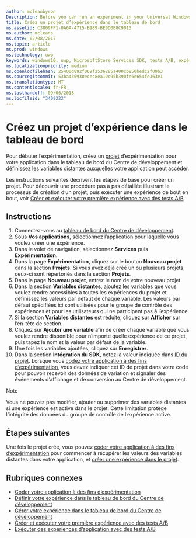 ```yaml
---
author: mcleanbyron
Description: Before you can run an experiment in your Universal Windows Platform (UWP) app with A/B testing, you must create a project and define your remote variables in the Dev Center dashboard.
title: Créez un projet d’expérience dans le tableau de bord
ms.assetid: C3809FF1-0A6A-4715-B989-BE9D0E8C9013
ms.author: mcleans
ms.date: 02/08/2017
ms.topic: article
ms.prod: windows
ms.technology: uwp
keywords: windows10, uwp, MicrosoftStore Services SDK, tests A/B, expériences
ms.localizationpriority: medium
ms.openlocfilehash: 25400d892f069f2536285a400cb850bedc2f09b3
ms.sourcegitcommit: 53ba430930ecec8ea10c95b390fe6e654fe363e1
ms.translationtype: MT
ms.contentlocale: fr-FR
ms.lasthandoff: 09/06/2018
ms.locfileid: "3409222"
---
```

# <a name="create-an-experiment-project-in-the-dashboard"></a>Créez un projet d’expérience dans le tableau de bord

Pour débuter l’expérimentation, créez un [projet](run-app-experiments-with-a-b-testing.md#terms) d’expérimentation pour votre application dans le tableau de bord du Centre de développement et définissez les variables distantes auxquelles votre application peut accéder.

Les instructions suivantes décrivent les étapes de base pour créer un projet. Pour découvrir une procédure pas à pas détaillée illustrant le processus de création d’un projet, puis exécuter une expérience de bout en bout, voir [Créer et exécuter votre première expérience avec des tests A/B](create-and-run-your-first-experiment-with-a-b-testing.md).

## <a name="instructions"></a>Instructions

1. Connectez-vous au [tableau de bord du Centre de développement](https://dev.windows.com/overview).
2. Sous **Vos applications**, sélectionnez l’application pour laquelle vous voulez créer une expérience.
3. Dans le volet de navigation, sélectionnez **Services** puis **Expérimentation**.
4. Dans la page **Expérimentation**, cliquez sur le bouton **Nouveau projet** dans la section **Projets**. Si vous avez déjà créé un ou plusieurs projets, ceux-ci sont répertoriés dans la section **Projets**.
5. Dans la page **Nouveau projet**, entrez le nom de votre nouveau projet.
6. Dans la section **Variables distantes**, ajoutez les [variables](run-app-experiments-with-a-b-testing.md#terms) que vous voulez rendre accessibles à toutes les expériences du projet et définissez les valeurs par défaut de chaque variable. Les valeurs par défaut spécifiées ici sont utilisées pour le groupe de contrôle des expériences et pour les utilisateurs qui ne participent pas à l’expérience.
  1. Si la section **Variables distantes** est réduite, cliquez sur **Afficher** sur l’en-tête de section.
  2. Cliquez sur **Ajouter une variable** afin de créer chaque variable que vous voulez rendre disponible pour n’importe quelle expérience de ce projet, puis tapez le nom et la valeur par défaut de la variable.
  3. Une fois les variables ajoutées, cliquez sur **Enregistrer**.
3. Dans la section **Intégration du SDK**, notez la valeur indiquée dans [ID du projet](run-app-experiments-with-a-b-testing.md#terms). Lorsque vous [codez votre application à des fins d’expérimentation](code-your-experiment-in-your-app.md), vous devez indiquer cet ID de projet dans votre code pour pouvoir recevoir des données de variation et signaler des événements d’affichage et de conversion au Centre de développement.

> [!NOTE]
> Vous ne pouvez pas modifier, ajouter ou supprimer des variables distantes si une expérience est active dans le projet. Cette limitation protège l’intégrité des données du groupe de contrôle de l’expérience active.


## <a name="next-steps"></a>Étapes suivantes

Une fois le projet créé, vous pouvez [coder votre application à des fins d’expérimentation](code-your-experiment-in-your-app.md) pour commencer à récupérer les valeurs des variables distantes dans votre application, et [créer une expérience dans le projet](define-your-experiment-in-the-dev-center-dashboard.md).

## <a name="related-topics"></a>Rubriques connexes

* [Coder votre application à des fins d’expérimentation](code-your-experiment-in-your-app.md)
* [Définir votre expérience dans le tableau de bord du Centre de développement](define-your-experiment-in-the-dev-center-dashboard.md)
* [Gérer votre expérience dans le tableau de bord du Centre de développement](manage-your-experiment.md)
* [Créer et exécuter votre première expérience avec des tests A/B](create-and-run-your-first-experiment-with-a-b-testing.md)
* [Exécuter des expériences d’application avec des tests A/B](run-app-experiments-with-a-b-testing.md)
